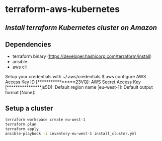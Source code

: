 # terraform-aws-kubernetes

## _Install terraform Kubernetes cluster on Amazon_

## Dependencies
- terraform binary (https://developer.hashicorp.com/terraform/install)
- ansible 
- aws cli

Setup your credentials with ~/.aws/credentials
$ aws configure
AWS Access Key ID [****************23VQ]: 
AWS Secret Access Key [****************js5D]: 
Default region name [eu-west-1]: 
Default output format [None]: 

## Setup a cluster
```sh
terraform workspace create eu-west-1
terraform plan
terraform apply
ansible-playbook -i inventory-eu-west-1 install_cluster.yml


